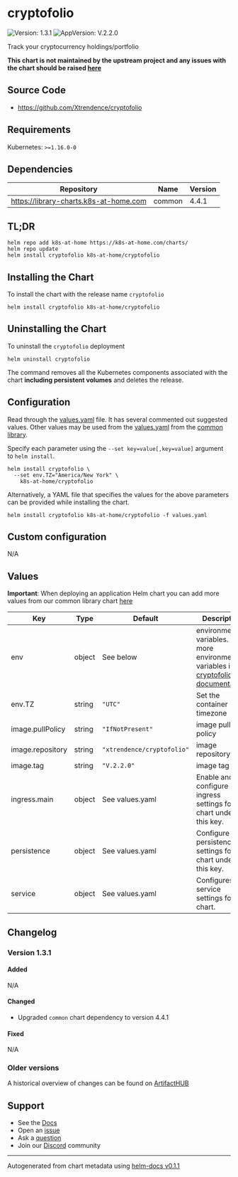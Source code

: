 # cryptofolio

![Version: 1.3.1](https://img.shields.io/badge/Version-1.3.1-informational?style=flat-square) ![AppVersion: V.2.2.0](https://img.shields.io/badge/AppVersion-V.2.2.0-informational?style=flat-square)

Track your cryptocurrency holdings/portfolio

**This chart is not maintained by the upstream project and any issues with the chart should be raised [here](https://github.com/k8s-at-home/charts/issues/new/choose)**

## Source Code

* <https://github.com/Xtrendence/cryptofolio>

## Requirements

Kubernetes: `>=1.16.0-0`

## Dependencies

| Repository | Name | Version |
|------------|------|---------|
| https://library-charts.k8s-at-home.com | common | 4.4.1 |

## TL;DR

```console
helm repo add k8s-at-home https://k8s-at-home.com/charts/
helm repo update
helm install cryptofolio k8s-at-home/cryptofolio
```

## Installing the Chart

To install the chart with the release name `cryptofolio`

```console
helm install cryptofolio k8s-at-home/cryptofolio
```

## Uninstalling the Chart

To uninstall the `cryptofolio` deployment

```console
helm uninstall cryptofolio
```

The command removes all the Kubernetes components associated with the chart **including persistent volumes** and deletes the release.

## Configuration

Read through the [values.yaml](./values.yaml) file. It has several commented out suggested values.
Other values may be used from the [values.yaml](https://github.com/k8s-at-home/library-charts/tree/main/charts/stable/common/values.yaml) from the [common library](https://github.com/k8s-at-home/library-charts/tree/main/charts/stable/common).

Specify each parameter using the `--set key=value[,key=value]` argument to `helm install`.

```console
helm install cryptofolio \
  --set env.TZ="America/New York" \
    k8s-at-home/cryptofolio
```

Alternatively, a YAML file that specifies the values for the above parameters can be provided while installing the chart.

```console
helm install cryptofolio k8s-at-home/cryptofolio -f values.yaml
```

## Custom configuration

N/A

## Values

**Important**: When deploying an application Helm chart you can add more values from our common library chart [here](https://github.com/k8s-at-home/library-charts/tree/main/charts/stable/common)

| Key | Type | Default | Description |
|-----|------|---------|-------------|
| env | object | See below | environment variables. See more environment variables in the [cryptofolio documentation](https://cryptofolio.org/docs). |
| env.TZ | string | `"UTC"` | Set the container timezone |
| image.pullPolicy | string | `"IfNotPresent"` | image pull policy |
| image.repository | string | `"xtrendence/cryptofolio"` | image repository |
| image.tag | string | `"V.2.2.0"` | image tag |
| ingress.main | object | See values.yaml | Enable and configure ingress settings for the chart under this key. |
| persistence | object | See values.yaml | Configure persistence settings for the chart under this key. |
| service | object | See values.yaml | Configures service settings for the chart. |

## Changelog

### Version 1.3.1

#### Added

N/A

#### Changed

* Upgraded `common` chart dependency to version 4.4.1

#### Fixed

N/A

### Older versions

A historical overview of changes can be found on [ArtifactHUB](https://artifacthub.io/packages/helm/k8s-at-home/cryptofolio?modal=changelog)

## Support

- See the [Docs](https://docs.k8s-at-home.com/our-helm-charts/getting-started/)
- Open an [issue](https://github.com/k8s-at-home/charts/issues/new/choose)
- Ask a [question](https://github.com/k8s-at-home/organization/discussions)
- Join our [Discord](https://discord.gg/sTMX7Vh) community

----------------------------------------------
Autogenerated from chart metadata using [helm-docs v0.1.1](https://github.com/k8s-at-home/helm-docs/releases/v0.1.1)
